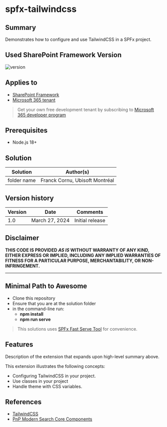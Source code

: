 # spfx-tailwindcss

## Summary

Demonstrates how to configure and use TailwindCSS in a SPFx project.

## Used SharePoint Framework Version

![version](https://img.shields.io/badge/version-1.18.2-green.svg)

## Applies to

- [SharePoint Framework](https://aka.ms/spfx)
- [Microsoft 365 tenant](https://docs.microsoft.com/en-us/sharepoint/dev/spfx/set-up-your-developer-tenant)

> Get your own free development tenant by subscribing to [Microsoft 365 developer program](http://aka.ms/o365devprogram)

## Prerequisites

- Node.js 18+

## Solution

| Solution    | Author(s)                                               |
| ----------- | ------------------------------------------------------- |
| folder name | Franck Cornu, Ubisoft Montréal |

## Version history

| Version | Date             | Comments        |
| ------- | ---------------- | --------------- |
| 1.0     | March 27, 2024 | Initial release |

## Disclaimer

**THIS CODE IS PROVIDED _AS IS_ WITHOUT WARRANTY OF ANY KIND, EITHER EXPRESS OR IMPLIED, INCLUDING ANY IMPLIED WARRANTIES OF FITNESS FOR A PARTICULAR PURPOSE, MERCHANTABILITY, OR NON-INFRINGEMENT.**

---

## Minimal Path to Awesome

- Clone this repository
- Ensure that you are at the solution folder
- in the command-line run:
  - **npm install**
  - **npm run serve**

> This solutions uses [SPFx Fast Serve Tool](https://github.com/s-KaiNet/spfx-fast-serve) for convenience.

## Features

Description of the extension that expands upon high-level summary above.

This extension illustrates the following concepts:

- Configuring TailwindCSS in your project.
- Use classes in your project
- Handle theme with CSS variables. 

## References

- [TailwindCSS](https://tailwindcss.com/)
- [PnP Modern Search Core Components](https://github.com/microsoft-search/pnp-modern-search-core-components)
